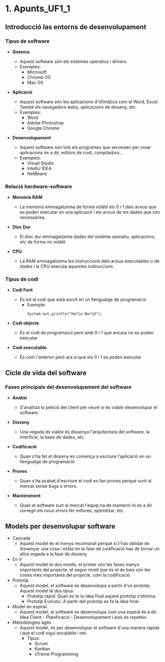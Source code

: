 # 1. Apunts_UF1_1 

## Introducció las entorns de desenvolupament

### Tipus de software

- **Sistema** 
  - Aquest software són els sistemes operatius i drivers. 
  - Exemples: 
    - Microsoft
    - Chrome OS
    - Mac OS


- **Aplicació**
  - Aquest software són les aplicacions d'ofimàtica com el Word, Excel. També els navegadors webs, aplicacions de disseny, etc.
  - Exemples:
    - Word
    - Adobe Photoshop
    - Google Chrome


- **Desenvolupament**
  - Aquest software són tots els programes que serveixen per crear aplicacions és a dir, editors de codi, compiladors…
  - Exemples:
    - Visual Studio
    - IntelliJ IDEA
    - NetBeans
### Relació hardware-software

- **Memòria RAM**
  - La memòria emmagatzema de forma volàtil els 0 i 1 dels arxius que es poden executar en una aplicació i els arxius de les dades que són necessàries.
  


- **Disc Dur**
  - El disc dur emmagatzema dades del sistema operatiu, aplicacions, etc de forma no volàtil



- **CPU**
  - La RAM emmagatzema les instruccions dels arxius executables o de dades i la CPU executa aquestes instruccions
  
### Tipus de codi 

- **Codi Font**
  - És tot el codi que està escrit en un llenguatge de programació
    - Exemple:
        ~~~~
        System.out.println("Hello World");
        ~~~~



- **Codi objecte**
  - És el codi de programació però amb 0 i 1 que encara no es poden executar



- **Codi executable**
  - És com l'anterior però ara sí que els 0 i 1 es poden executar
  
## Cicle de vida del software


### Fases principals del desenvolupament del software 

- **Anàlisi**
  - S'analitza la petició del client per veure si és viable desenvolupar el software.



- **Disseny**
  - Una vegada és viable és dissenya l'arquitectura del software, la interfície, la base de dades, etc.



- **Codificació**
  - Quan s'ha fet el disseny es comença a escriure l'aplicació en un llenguatge de programació



- **Proves**
  - Quan s'ha acabat d'escriure el codi es fan proves perquè surti al mercat sense bugs o errors.



- **Manteniment**
  - Quan el software surt al mercat l'equip ha de mantenir-lo és a dir corregir els nous errors fer millores, optimitzar, etc.

## Models per desenvolupar software
- Cascada
  - Aquest model és el menys recomanat perquè si t'has oblidat de dissenyar una cosa i estàs en la fase de codificació has de tornar un altra vegada a la fase de disseny.
- En V
  - Aquest model té dos nivells, el primer són les fases menys importants del projecte, el segon nivell que és el de baix són les coses més importants del projecte, com la codificació
- Prototip 
  - Aquest model, el software es desenvolupa a partir d'un prototip. Aquest model té dos tipus
    - Prototip ràpid: Quan és te la idea final aquest prototip s'elimina.
    - Prototip Evolutiu: A partir del prototip es fa la idea final.
- Model en espiral:
  - Aquest model, el software es desenvolupa com una espiral és a dir: Idea Client - Planificació - Desenvolupament i això es repeteix.
- Metodologies àgils
  - Aquest model, és per desenvolupar el software d'una manera rapida i que el codi sigui escalable i net.
    - Tipus:
      - Scrum
      - Kanban
      - xTreme Programming
  
